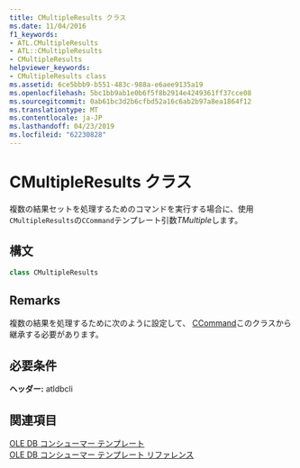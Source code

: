 ```yaml
---
title: CMultipleResults クラス
ms.date: 11/04/2016
f1_keywords:
- ATL.CMultipleResults
- ATL::CMultipleResults
- CMultipleResults
helpviewer_keywords:
- CMultipleResults class
ms.assetid: 6ce5bbb9-b551-483c-988a-e6aee9135a19
ms.openlocfilehash: 5bc1bb9ab1e0b6f5f8b2914e4249361ff37cce08
ms.sourcegitcommit: 0ab61bc3d2b6cfbd52a16c6ab2b97a8ea1864f12
ms.translationtype: MT
ms.contentlocale: ja-JP
ms.lasthandoff: 04/23/2019
ms.locfileid: "62230828"
---
```

# <a name="cmultipleresults-class"></a>CMultipleResults クラス

複数の結果セットを処理するためのコマンドを実行する場合に、使用`CMultipleResults`の`CCommand`テンプレート引数*TMultiple*します。

## <a name="syntax"></a>構文

```cpp
class CMultipleResults
```

## <a name="remarks"></a>Remarks

複数の結果を処理するために次のように設定して、 [CCommand](../../data/oledb/ccommand-class.md)このクラスから継承する必要があります。

## <a name="requirements"></a>必要条件

**ヘッダー:** atldbcli

## <a name="see-also"></a>関連項目

[OLE DB コンシューマー テンプレート](../../data/oledb/ole-db-consumer-templates-cpp.md)<br/>
[OLE DB コンシューマー テンプレート リファレンス](../../data/oledb/ole-db-consumer-templates-reference.md)